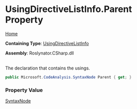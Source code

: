 # UsingDirectiveListInfo\.Parent Property

[Home](../../../../../README.md)

**Containing Type**: [UsingDirectiveListInfo](../README.md)

**Assembly**: Roslynator\.CSharp\.dll

\
The declaration that contains the usings\.

```csharp
public Microsoft.CodeAnalysis.SyntaxNode Parent { get; }
```

### Property Value

[SyntaxNode](https://docs.microsoft.com/en-us/dotnet/api/microsoft.codeanalysis.syntaxnode)

